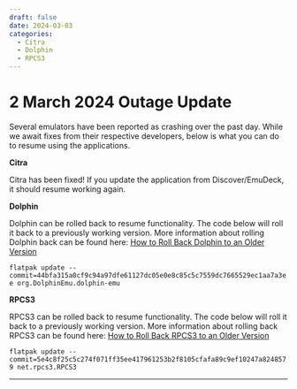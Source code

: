 ```yaml
---
draft: false 
date: 2024-03-03
categories:
  - Citra
  - Dolphin
  - RPCS3
---
```


# 2 March 2024 Outage Update

Several emulators have been reported as crashing over the past day. While we await fixes from their respective developers, below is what you can do to resume using the applications.
 
**Citra**

Citra has been fixed! If you update the application from Discover/EmuDeck, it should resume working again.

**Dolphin**

Dolphin can be rolled back to resume functionality. The code below will roll it back to a previously working version. More information about rolling Dolphin back can be found here: [How to Roll Back Dolphin to an Older Version](https://emudeck.github.io/emulators/steamos/dolphin/#how-to-roll-back-dolphin-to-an-older-version)

```flatpak update --commit=44bfa315a0cf9c94a97dfe61127dc05e0e8c85c5c7559dc7665529ec1aa7a3ee org.DolphinEmu.dolphin-emu```

**RPCS3**

RPCS3 can be rolled back to resume functionality. The code below will roll it back to a previously working version. More information about rolling back RPCS3 can be found here: [How to Roll Back RPCS3 to an Older Version](https://emudeck.github.io/emulators/steamos/rpcs3/#how-to-roll-back-rpcs3-to-an-older-version)

`flatpak update --commit=5e4c8f25c5c274f071ff35ee417961253b2f8105cfafa89c9ef10247a8248579 net.rpcs3.RPCS3`

***